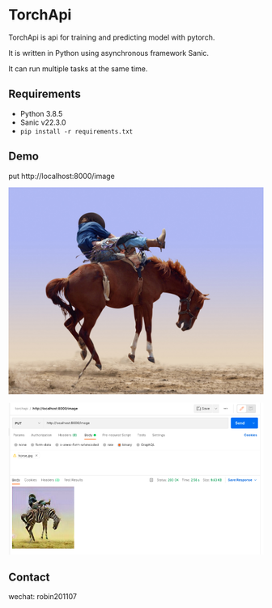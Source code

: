 # TorchApi

TorchApi is api for training and predicting model with pytorch.

It is written in Python using asynchronous framework Sanic.

It can run multiple tasks at the same time.

## Requirements
* Python 3.8.5
* Sanic v22.3.0
* `pip install -r requirements.txt`

## Demo

put http://localhost:8000/image

![](https://github.com/robin200912/torchapi/blob/master/api/algo/data/horse.jpg)

![](https://github.com/robin200912/torchapi/blob/master/api/algo/data/postman.png)

## Contact
wechat: robin201107
